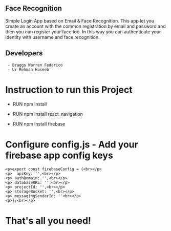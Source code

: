 ## Face Recognition

Simple Login App based on Email & Face Recognition. This app let you create an account with the common registration by email and password and then you can register your face too. In this way you can authenticate your identity with username and face recognition. 

## Developers
	 - Braggs Warren Federico 
	 - Ur Rehman Haseeb
	

# Instruction to run this Project 
- <p>RUN npm install<br></p>
- <p>RUN npm install react_navigation<br></p>
- <p>RUN npm install firebase <br></p>


# Configure config.js - Add your firebase app config keys
	<p>export const firebaseConfig = {<br></p>
	<p>  apiKey: '',<br></p>
	<p> authDomain: '',<br></p>
	<p> databaseURL: '',<br></p>
	<p> projectId: '',<br></p>
	<p> storageBucket: '',<br></p>
	<p> messagingSenderId: ''<br></p>
	<p>};<br></p>
	
# That's all you need!
